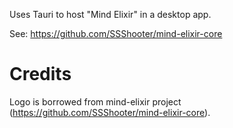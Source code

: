
Uses Tauri to host "Mind Elixir" in a desktop app.

See: https://github.com/SSShooter/mind-elixir-core

# Credits

Logo is borrowed from mind-elixir project (https://github.com/SSShooter/mind-elixir-core).
